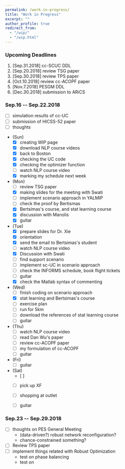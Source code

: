 ```yaml
---
permalink: /work-in-progress/
title: "Work in Progress"
excerpt: ""
author_profile: true
redirect_from: 
  - "/wip/"
  - "/wip.html"
---
```


### Upcoming Deadlines

1. [Sep.31.2018] cc-SCUC DDL
1. [Sep.20.2018] review TSG paper
1. [Sep.30.2018] review TPS paper
1. [Oct.10.2018] review cc-ACOPF paper
1. [Nov.7.2018] PESGM DDL 
1. [Dec.30.2018] submission to ARiCS

### Sep.16 -- Sep.22.2018

- [ ] simulation results of cc-UC
- [ ] submission of HICSS-52 paper
- [ ] thoughts

* (Sun)
  - [x] creating WIP page
  - [x] download NLP course videos
  - [x] back to Boston
  - [x] checking the UC code
  - [x] checking the optimizer function
  - [ ] watch NLP course video
  - [x] marking my schedule next week
* (Mon) 
  - [ ] review TSG paper
  - [x] making slides for the meeting with Swati
  - [ ] implement scenario approach in YALMIP
  - [ ] check the proof by Bertismas
  - [x] Bertsimas's course, and stat learning course
  - [x] discussion with Manolis
  - [x] guitar
* (Tue)
  - [x] prepare slides for Dr. Xie
  - [x] orientation
  - [x] send the email to Bertsimas's student
  - [ ] watch NLP course video
  - [x] Discussion with Swati
  - [ ] find support scenario
  - [ ] implement sc-UC in scenario approach
  - [ ] check the INFORMS schedule, book flight tickets
  - [ ] guitar
  - [x] check the Matlab syntax of commenting
* (Wed)
  - [ ] finish coding on scenario approach
  - [x] stat learning and Bertsimas's course
  - [ ] exercise plan
  - [ ] run for 5km
  - [ ] download the references of stat learning course
  - [ ] guitar
* (Thu)
  - [ ] watch NLP course video
  - [ ] read Dan Wu's paper
  - [ ] review cc-ACOPF paper
  - [ ] my formulation of cc-ACOPF
  - [ ] guitar
* (Fri)
  - [ ] guitar
* (Sat)
  - [ ] 
  - [ ] pick up XF
  - [ ] shopping at outlet
  - [ ] guitar


### Sep.23 -- Sep.29.2018
- [ ] thoughts on PES General Meeting
  - (data-driven?) robust network reconfiguration?
  - chance-constrained something?
- [ ] Review TPS paper
- [ ] implement things related with Robust Optimization
  - test on phase balancing
  - test on 